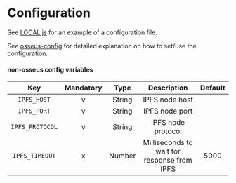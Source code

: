 # Configuration

See [LOCAL.js](https://github.com/ColuLocalNetwork/fuse-ipfs-proxy/blob/master/config/LOCAL.js) for an example of a configuration file.

See [osseus-config](https://github.com/colucom/osseus-config) for detailed explanation on how to set/use the configuration.

#### non-osseus config variables
|       Key       	| Mandatory 	|  Type  	|                 Description                 	| Default 	|
|:---------------:	|:---------:	|:------:	|:-------------------------------------------:	|:-------:	|
|   `IPFS_HOST`   	|     v     	| String 	|                IPFS node host               	|         	|
|   `IPFS_PORT`   	|     v     	| String 	|                IPFS node port               	|         	|
| `IPFS_PROTOCOL` 	|     v     	| String 	|              IPFS node protocol             	|         	|
|  `IPFS_TIMEOUT` 	|     x     	| Number 	| Milliseconds to wait for response from IPFS 	|   5000  	|